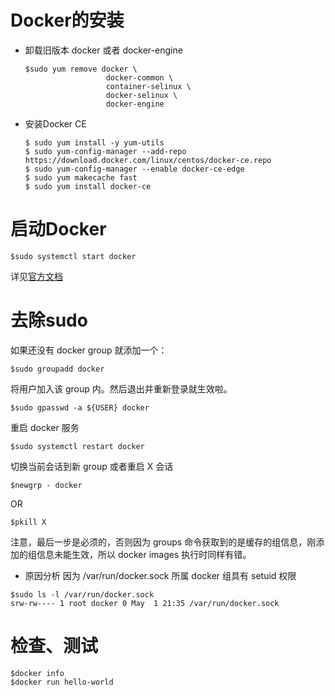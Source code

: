 # Docker的安装

- 卸载旧版本 docker 或者 docker-engine

  ```
  $sudo yum remove docker \
                    docker-common \
                    container-selinux \
                    docker-selinux \
                    docker-engine
  ```

- 安装Docker CE

  ```
  $ sudo yum install -y yum-utils
  $ sudo yum-config-manager --add-repo  https://download.docker.com/linux/centos/docker-ce.repo
  $ sudo yum-config-manager --enable docker-ce-edge
  $ sudo yum makecache fast
  $ sudo yum install docker-ce
  ```

# 启动Docker

```
$sudo systemctl start docker
```

详见[官方文档](https://docs.docker.com/engine/installation/)

# 去除sudo

如果还没有 docker group 就添加一个：

```
$sudo groupadd docker
```

将用户加入该 group 内。然后退出并重新登录就生效啦。

```
$sudo gpasswd -a ${USER} docker
```

重启 docker 服务

```
$sudo systemctl restart docker
```

切换当前会话到新 group 或者重启 X 会话

```
$newgrp - docker
```

OR

```
$pkill X
```

注意，最后一步是必须的，否则因为 groups 命令获取到的是缓存的组信息，刚添加的组信息未能生效，所以 docker images 执行时同样有错。

- 原因分析
  因为 /var/run/docker.sock 所属 docker 组具有 setuid 权限

```
$sudo ls -l /var/run/docker.sock
srw-rw---- 1 root docker 0 May  1 21:35 /var/run/docker.sock
```

# 检查、测试

```
$docker info
$docker run hello-world
```